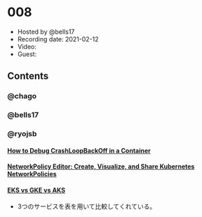 # 008

- Hosted by @bells17
- Recording date: 2021-02-12
- Video: 
- Guest: 

## Contents

### @chago

### @bells17

### @ryojsb
#### [How to Debug CrashLoopBackOff in a Container](https://releaseapp.io/blog/kubernetes-how-to-debug-crashloopbackoff-in-a-container)

#### [NetworkPolicy Editor: Create, Visualize, and Share Kubernetes NetworkPolicies](https://cilium.io/blog/2021/02/10/network-policy-editor)

#### [EKS vs GKE vs AKS](https://www.stackrox.com/post/2021/01/eks-vs-gke-vs-aks-jan2021/)
- 3つのサービスを表を用いて比較してくれている。
